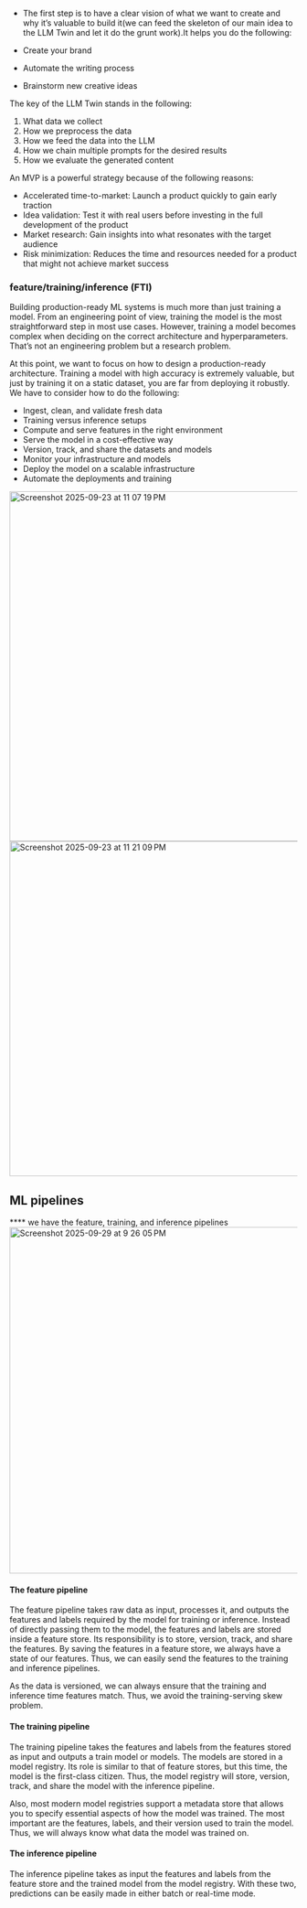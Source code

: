 - The first step is to have a clear vision of what we want to create and why it’s valuable to build it(we can feed the skeleton of our main idea to the LLM Twin and let it do the grunt work).It helps you do the following:

- Create your brand
- Automate the writing process
- Brainstorm new creative ideas

The key of the LLM Twin stands in the following:

1. What data we collect
2. How we preprocess the data
3. How we feed the data into the LLM
4. How we chain multiple prompts for the desired results
5. How we evaluate the generated content


An MVP is a powerful strategy because of the following reasons:

- Accelerated time-to-market: Launch a product quickly to gain early traction
- Idea validation: Test it with real users before investing in the full development of the product
- Market research: Gain insights into what resonates with the target audience
- Risk minimization: Reduces the time and resources needed for a product that might not achieve market success

### feature/training/inference (FTI) 
Building production-ready ML systems is much more than just training a model. From an engineering point of view, training the model is the most straightforward step in most use cases. However, training a model becomes complex when deciding on the correct architecture and hyperparameters. That’s not an engineering problem but a research problem.

At this point, we want to focus on how to design a production-ready architecture. Training a model with high accuracy is extremely valuable, but just by training it on a static dataset, you are far from deploying it robustly. We have to consider how to do the following:

- Ingest, clean, and validate fresh data
- Training versus inference setups
- Compute and serve features in the right environment
- Serve the model in a cost-effective way
- Version, track, and share the datasets and models
- Monitor your infrastructure and models
- Deploy the model on a scalable infrastructure
- Automate the deployments and training

<img width="687" height="612" alt="Screenshot 2025-09-23 at 11 07 19 PM" src="https://github.com/user-attachments/assets/9cb5774d-9d65-4719-9bf8-c00be3302c51" />


<img width="650" height="586" alt="Screenshot 2025-09-23 at 11 21 09 PM" src="https://github.com/user-attachments/assets/7a3baac5-0aab-4ed0-80fa-e8fa7db06b5b" />


## ML pipelines
**** we have the feature, training, and inference pipelines
<img width="649" height="606" alt="Screenshot 2025-09-29 at 9 26 05 PM" src="https://github.com/user-attachments/assets/3c759dfe-0c93-4f98-8ac4-b85e39285e78" />


#### The feature pipeline
The feature pipeline takes raw data as input, processes it, and outputs the features and labels required by the model for training or inference. Instead of directly passing them to the model, the features and labels are stored inside a feature store. Its responsibility is to store, version, track, and share the features. By saving the features in a feature store, we always have a state of our features. Thus, we can easily send the features to the training and inference pipelines.

As the data is versioned, we can always ensure that the training and inference time features match. Thus, we avoid the training-serving skew problem.


#### The training pipeline
The training pipeline takes the features and labels from the features stored as input and outputs a train model or models. The models are stored in a model registry. Its role is similar to that of feature stores, but this time, the model is the first-class citizen. Thus, the model registry will store, version, track, and share the model with the inference pipeline.

Also, most modern model registries support a metadata store that allows you to specify essential aspects of how the model was trained. The most important are the features, labels, and their version used to train the model. Thus, we will always know what data the model was trained on.


#### The inference pipeline
The inference pipeline takes as input the features and labels from the feature store and the trained model from the model registry. With these two, predictions can be easily made in either batch or real-time mode.
